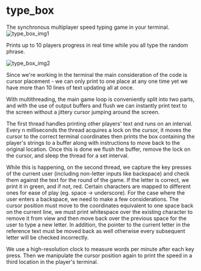 # type_box
 The synchronous multiplayer speed typing game in your terminal. 
![type_box_img1](https://github.com/drakeangus/type_box/assets/65454619/6bd75ea8-6f05-46db-80eb-f680eb5fa86e)

Prints up to 10 players progress in real time while you all type the random phrase.

![type_box_img2](https://github.com/drakeangus/type_box/assets/65454619/577f3fe8-5724-4444-901c-bebf4bcfc9b3)

Since we're working in the terminal the main consideration of the code is cursor placement - we can only print to one place at any one time yet we have more than 10 lines of text updating all at once.

With multithreading, the main game loop is conveniently split into two parts, and with the use of output buffers and flush we can instantly print text to the screen without a jittery cursor jumping around the screen.

The first thread handles printing other players' text and runs on an interval. Every n milliseconds the thread acquires a lock on the cursor, it moves the cursor to the correct terminal coordinates then prints the box containing the player's strings to a buffer along with instructions to move back to the original location. Once this is done we flush the buffer, remove the lock on the cursor, and sleep the thread for a set interval.

While this is happening, on the second thread, we capture the key presses of the current user (including non-letter inputs like backspace) and check them against the text for the round of the game. If the letter is correct, we print it in green, and if not, red. Certain characters are mapped to different ones for ease of play (eg. space -> underscore). For the case where the user enters a backspace, we need to make a few considerations. The cursor position must move to the coordinates equivalent to one space back on the current line, we must print whitespace over the existing character to remove it from view and then move back over the previous space for the user to type a new letter. In addition, the pointer to the current letter in the reference text must be moved back as well otherwise every subsequent letter will be checked incorrectly.

We use a high-resolution clock to measure words per minute after each key press. Then we manipulate the cursor position again to print the speed in a third location in the player's terminal.
